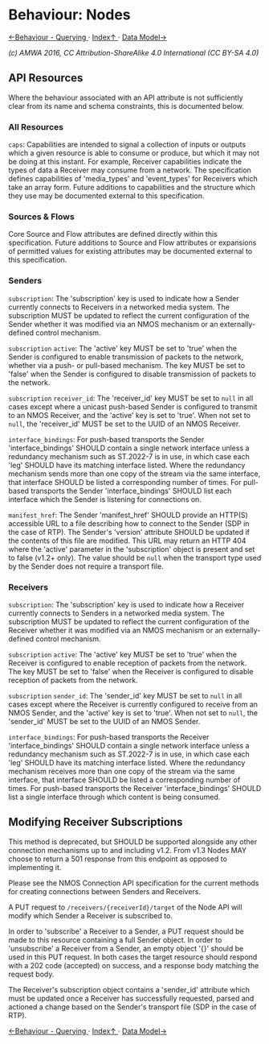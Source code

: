 # Behaviour: Nodes
[←Behaviour - Querying ](4.2._Behaviour_-_Querying.md) · [ Index↑ ](..) · [Data Model→](5.0._Data_Model.md)

_(c) AMWA 2016, CC Attribution-ShareAlike 4.0 International (CC BY-SA 4.0)_

## API Resources

Where the behaviour associated with an API attribute is not sufficiently clear from its name and schema constraints, this is documented below.

### All Resources

`caps`: Capabilities are intended to signal a collection of inputs or outputs which a given resource is able to consume or produce, but which it may not be doing at this instant. For example, Receiver capabilities indicate the types of data a Receiver may consume from a network. The specification defines capabilities of 'media\_types' and 'event\_types' for Receivers which take an array form. Future additions to capabilities and the structure which they use may be documented external to this specification.

### Sources & Flows

Core Source and Flow attributes are defined directly within this specification. Future additions to Source and Flow attributes or expansions of permitted values for existing attributes may be documented external to this specification.

### Senders

`subscription`: The 'subscription' key is used to indicate how a Sender currently connects to Receivers in a networked media system. The subscription MUST be updated to reflect the current configuration of the Sender whether it was modified via an NMOS mechanism or an externally-defined control mechanism.

`subscription` `active`: The 'active' key MUST be set to 'true' when the Sender is configured to enable transmission of packets to the network, whether via a push- or pull-based mechanism. The key MUST be set to 'false' when the Sender is configured to disable transmission of packets to the network.

`subscription` `receiver_id`: The 'receiver_id' key MUST be set to `null` in all cases except where a unicast push-based Sender is configured to transmit to an NMOS Receiver, and the 'active' key is set to 'true'. When not set to `null`, the 'receiver_id' MUST be set to the UUID of an NMOS Receiver.

`interface_bindings`: For push-based transports the Sender 'interface_bindings' SHOULD contain a single network interface unless a redundancy mechanism such as ST.2022-7 is in use, in which case each 'leg' SHOULD have its matching interface listed. Where the redundancy mechanism sends more than one copy of the stream via the same interface, that interface SHOULD be listed a corresponding number of times. For pull-based transports the Sender 'interface_bindings' SHOULD list each interface which the Sender is listening for connections on.

`manifest_href`: The Sender 'manifest_href' SHOULD provide an HTTP(S) accessible URL to a file describing how to connect to the Sender (SDP in the case of RTP). The Sender's 'version' attribute SHOULD be updated if the contents of this file are modified. This URL may return an HTTP 404 where the 'active' parameter in the 'subscription' object is present and set to false (v1.2+ only). The value should be `null` when the transport type used by the Sender does not require a transport file.

### Receivers

`subscription`: The 'subscription' key is used to indicate how a Receiver currently connects to Senders in a networked media system. The subscription MUST be updated to reflect the current configuration of the Receiver whether it was modified via an NMOS mechanism or an externally-defined control mechanism.

`subscription` `active`: The 'active' key MUST be set to 'true' when the Receiver is configured to enable reception of packets from the network. The key MUST be set to 'false' when the Receiver is configured to disable reception of packets from the network.

`subscription` `sender_id`: The 'sender_id' key MUST be set to `null` in all cases except where the Receiver is currently configured to receive from an NMOS Sender, and the 'active' key is set to 'true'. When not set to `null`, the 'sender_id' MUST be set to the UUID of an NMOS Sender.

`interface_bindings`: For push-based transports the Receiver 'interface_bindings' SHOULD contain a single network interface unless a redundancy mechanism such as ST.2022-7 is in use, in which case each 'leg' SHOULD have its matching interface listed. Where the redundancy mechanism receives more than one copy of the stream via the same interface, that interface SHOULD be listed a corresponding number of times. For push-based transports the Receiver 'interface_bindings' SHOULD list a single interface through which content is being consumed.

## Modifying Receiver Subscriptions

This method is deprecated, but SHOULD be supported alongside any other connection mechanisms up to and including v1.2. From v1.3 Nodes MAY choose to return a 501 response from this endpoint as opposed to implementing it.

Please see the NMOS Connection API specification for the current methods for creating connections between Senders and Receivers.

A PUT request to `/receivers/{receiverId}/target` of the Node API will modify which Sender a Receiver is subscribed to.

In order to 'subscribe' a Receiver to a Sender, a PUT request should be made to this resource containing a full Sender object.
In order to 'unsubscribe' a Receiver from a Sender, an empty object '{}' should be used in this PUT request.
In both cases the target resource should respond with a 202 code (accepted) on success, and a response body matching the request body.

The Receiver's subscription object contains a 'sender_id' attribute which must be updated once a Receiver has successfully requested, parsed and actioned a change based on the Sender's transport file (SDP in the case of RTP).

[←Behaviour - Querying ](4.2._Behaviour_-_Querying.md) · [ Index↑ ](..) · [Data Model→](5.0._Data_Model.md)
